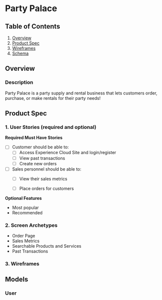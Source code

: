 # Party Palace

## Table of Contents
1. [Overview](#Overview)
1. [Product Spec](#Product-Spec)
1. [Wireframes](#Wireframes)
2. [Schema](#Schema)

## Overview
### Description
Party Palace is a party supply and rental business that lets customers order, purchase, or make rentals for their party needs! 



## Product Spec
### 1. User Stories (required and optional)

**Required Must Have Stories**

- [ ] Customer should be able to:
  - [ ] Access Experience Cloud Site and login/register
  - [ ] View past transactions
  - [ ] Create new orders
- [ ] Sales personnel should be able to:
  - [ ] View their sales metrics
  - [ ] Place orders for customers


**Optional Features**

* Most popular 
* Recommended 



### 2. Screen Archetypes

* Order Page
* Sales Metrics
* Searchable Products and Services
* Past Transactions


### 3. Wireframes




## Models

### User



